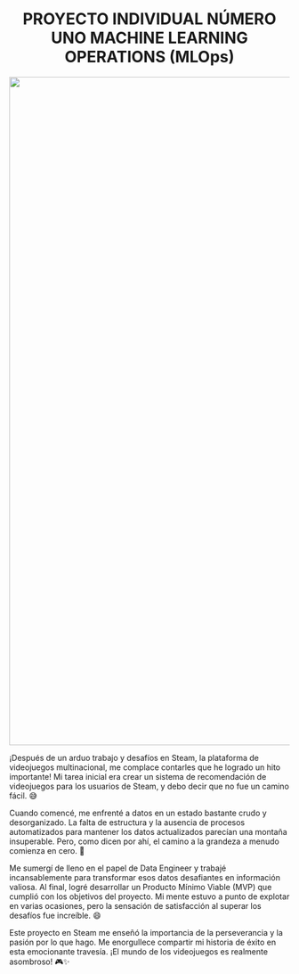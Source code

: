 <h1 align="center"> PROYECTO INDIVIDUAL NÚMERO UNO MACHINE LEARNING OPERATIONS (MLOps) </h1>



<div align="center">
  <img src="https://github.com/JairAlarc/ProyectoCohorte16/assets/118782518/f86fc552-ce0d-49c2-a356-184c7e71bdd1" width="1200" alt="steam">
</div>

¡Después de un arduo trabajo y desafíos en Steam, la plataforma de videojuegos multinacional, me complace contarles que he logrado un hito importante! Mi tarea inicial era crear un sistema de recomendación de videojuegos para los usuarios de Steam, y debo decir que no fue un camino fácil. 😅

Cuando comencé, me enfrenté a datos en un estado bastante crudo y desorganizado. La falta de estructura y la ausencia de procesos automatizados para mantener los datos actualizados parecían una montaña insuperable. Pero, como dicen por ahí, el camino a la grandeza a menudo comienza en cero. 💪

Me sumergí de lleno en el papel de Data Engineer y trabajé incansablemente para transformar esos datos desafiantes en información valiosa. Al final, logré desarrollar un Producto Mínimo Viable (MVP) que cumplió con los objetivos del proyecto. Mi mente estuvo a punto de explotar en varias ocasiones, pero la sensación de satisfacción al superar los desafíos fue increíble. 😄

Este proyecto en Steam me enseñó la importancia de la perseverancia y la pasión por lo que hago. Me enorgullece compartir mi historia de éxito en esta emocionante travesía. ¡El mundo de los videojuegos es realmente asombroso! 🎮✨
